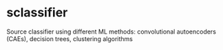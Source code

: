 # sclassifier
Source classifier using different ML methods: convolutional autoencoders (CAEs), decision trees, clustering algorithms 
